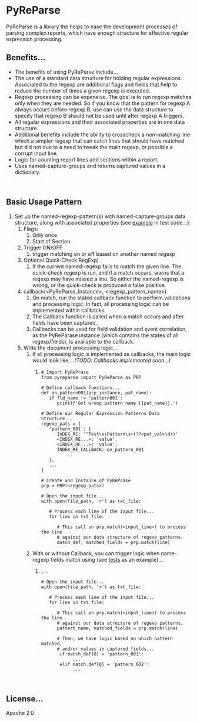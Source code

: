 # PyReParse
PyReParse is a library the helps to ease the development processes of parsing
complex reports, which have enough structure for effective regular expression 
processing.
<br>

## Benefits...

- The benefits of using PyReParse include...
- The use of a standard data structure for holding regular expressions. 
Associated to the regexp are additional flags and fields that help to reduce the
number of times a given regexp is executed.
- Regexp processing can be expensive. The goal is to run regexp matches only when they 
are needed. So if you know that the pattern for regexp A always occurs before
regexp B, use can use the data structure to specify that regexp B should not
be used until after regexp A triggers.
- All regular expressions and their associated properties are in one data structure.
- Additional benefits include the ability to crosscheck a non-matching line which
a simpler regexp that can catch lines that should have matched but did not
due to a need to tweak the main regexp, or possible a corrupt input line.
- Logic for counting report lines and sections within a report.
- Uses named-capture-groups and returns captured values in a dictionary.
<br>

## Basic Usage Pattern

1. Set up the named-regexp-pattern(s) with named-capture-groups data structure, along with associated properties (see [example](src/pyreparse/tests/test_pyreparse.py?plain=1#L46) in test code...):
   1. Flags:
      1. Only once
      2. Start of Section
   2. Trigger ON/OFF
      1. trigger matching on or off based on another named regexp
   3. Optional Quick-Check RegExp)
      1. If the current named-regexp fails to match the given line. The quick-check regexp is run, and if a match occurs, warns that a regexp may have missed a line. So either the named-regexp is wrong, or the quick-check is produced a false positive.
   4. callback(<PyReParse_Instance>, <regexp_pattern_name>)
      1. On match, run the stated callback function to perform validations and processing logic. In fact, all processing logic can be implemented within callbacks.
      2. The Callback function is called when a match occurs and after fields have been captured.
      3. Callbacks can be used for field validation and event correlation, as the PyReParase instance (which contains the states of all regexp/fields), is available to the callback.
   5. Write the document processing logic...
      1. If all processing logic is implemented as callbacks, the main logic would look like... <i>(TODO: Callbacks implemented soon...)</i>
         1. ``` 
            # Import PyRePrase
            from pyreparse import PyReParse as PRP
            
            # Define callback functions...
            def on_pattern001(prp_instance, pat_name):
               if fld_name != 'pattern001':
                  print(f'Got wrong pattern name [{pat_name}].')
            
            # Define our Regular Expression Patterns Data Structure...
            regexp_pats = {
               'pattern_001': {
                  InDEX_RE: '^Test\s+Pattern\s+(?P<pat_val>\d+)'
                  <INDEX_RE...>: 'value',
                  <INDEX_RE...>: 'value',
                  INDEX_RE_CALLBACK: on_pattern_001
                     ...
               },
               ...
            }
            
            # Create and Instance of PyRePrase
            prp = PRP(<regexp_pats>)
            
            # Open the input file...
            with open(file_path, 'r') as txt_file:
            
               # Process each line of the input file...
               for line in txt_file:
            
                  # This call on prp.match(<input_line>) to process the line
                  # against our data structure of regexp patterns.
                  match_def, matched_fields = prp.match(line)
            ```
      2. With or without Callback, you can trigger logic when name-regexp fields match using (see [tests](src/pyreparse/tests/test_pyreparse.py?plain=57#L254) as an example)...
         1. ```
            ...
            
            # Open the input file...
            with open(file_path, 'r') as txt_file:
            
               # Process each line of the input file...
               for line in txt_file:
            
                  # This call on prp.match(<input_line>) to process the line
                  # against our data structure of regexp patterns.
                  pattern_name, matched_fields = prp.match(line)
            
                  # Then, we have logic based on which pattern matched,
                  # and/or values in captured fields...
                   if match_def[0] = 'pattern_001':
                        ...         
                   elif match_def[0] = 'pattern_002':
                        ...         
            ```      
<br>

## License...

Apache 2.0

